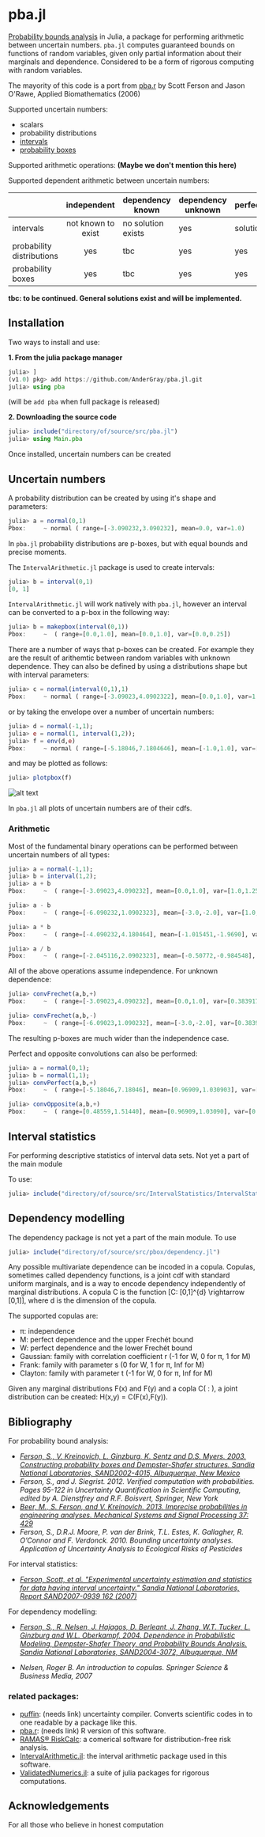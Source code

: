 # pba.jl
[Probability bounds analysis](https://en.wikipedia.org/wiki/Probability_bounds_analysis) in Julia, a package for performing arithmetic between uncertain numbers. `pba.jl` computes guaranteed bounds on functions of random variables, given only partial information about their marginals and dependence. Considered to be a form of rigorous computing with random variables.

The mayority of this code is a port from [pba.r](https://github.com/AnderGray/pba.jl) by Scott Ferson and Jason O'Rawe, Applied Biomathematics (2006)

Supported uncertain numbers: 

  * scalars
  * probability distributions
  * [intervals](https://en.wikipedia.org/wiki/Interval_arithmetic)
  * [probability boxes](https://en.wikipedia.org/wiki/Probability_box)

Supported arithmetic operations: **(Maybe we don't mention this here)**


Supported dependent arithmetic between uncertain numbers:

|                           |     independent    | dependency known   | dependency unknown | perfect/opposite     | partial information  |
|---------------------------|:------------------:|--------------------|--------------------|----------------------|----------------------|
| intervals                 | not known to exist | no solution exists |         yes        |  solutions exist |  solutions exist |
| probability distributions |         yes        |         tbc        |         yes        |          yes         |          solutions exist         |
| probability boxes         |         yes        |         tbc        |         yes        |          yes         |          solutions exist         |

**tbc: to be continued. General solutions exist and will be implemented.**


Installation
---
Two ways to install and use:

**1. From the julia package manager**
```julia
julia> ]
(v1.0) pkg> add https://github.com/AnderGray/pba.jl.git
julia> using pba
```
(will be `add pba` when full package is released)

**2. Downloading the source code**
```julia
julia> include("directory/of/source/src/pba.jl")
julia> using Main.pba
```

Once installed, uncertain numbers can be created

Uncertain numbers
---

A probability distribution can be created by using it's shape and parameters:

```julia
julia> a = normal(0,1)
Pbox: 	  ~ normal ( range=[-3.090232,3.090232], mean=0.0, var=1.0)
```
In `pba.jl` probability distributions are p-boxes, but with equal bounds and precise moments.

The `IntervalArithmetic.jl` package is used to create intervals:

```julia
julia> b = interval(0,1)
[0, 1]
```

`IntervalArithmetic.jl` will work natively with `pba.jl`, however an interval can be converted to a p-box in the following way:

```julia
julia> b = makepbox(interval(0,1))
Pbox: 	  ~  ( range=[0.0,1.0], mean=[0.0,1.0], var=[0.0,0.25])
```

There are a number of ways that p-boxes can be created. For example they are the result of arithemtic between random variables with unknown dependence. They can also be defined by using a distributions shape but with interval parameters:

```julia
julia> c = normal(interval(0,1),1)
Pbox: 	  ~ normal ( range=[-3.09023,4.0902322], mean=[0.0,1.0], var=1.0)
```
or by taking the envelope over a number of uncertain numbers:
```julia
julia> d = normal(-1,1); 
julia> e = normal(1, interval(1,2));
julia> f = env(d,e)
Pbox: 	  ~ normal ( range=[-5.18046,7.1804646], mean=[-1.0,1.0], var=[1.0,4.0])
```
and may be plotted as follows:

```julia
julia> plotpbox(f)
```
![alt text](https://github.com/AnderGray/pba.jl/blob/master/doc/plots/pboxExample1.png "a probability box")

In `pba.jl` all plots of uncertain numbers are of their cdfs.

### Arithmetic

Most of the fundamental binary operations can be performed between uncertain numbers of all types:

```julia
julia> a = normal(-1,1); 
julia> b = interval(1,2);
julia> a + b
Pbox: 	  ~  ( range=[-3.09023,4.090232], mean=[0.0,1.0], var=[1.0,1.25])

julia> a - b
Pbox: 	  ~  ( range=[-6.090232,1.0902323], mean=[-3.0,-2.0], var=[1.0,1.25])

julia> a * b
Pbox: 	  ~  ( range=[-4.090232,4.180464], mean=[-1.015451,-1.9690], var=[0.99763,3.99053])

julia> a / b
Pbox: 	  ~  ( range=[-2.045116,2.0902323], mean=[-0.50772,-0.984548], var=[0.249408,0.99763])
```

All of the above operations assume independence. For unknown dependence:
```julia
julia> convFrechet(a,b,+)
Pbox: 	  ~  ( range=[-3.09023,4.090232], mean=[0.0,1.0], var=[0.383917,2.1086384])

julia> convFrechet(a,b,-)
Pbox: 	  ~  ( range=[-6.09023,1.090232], mean=[-3.0,-2.0], var=[0.383917,2.108638])
```

The resulting p-boxes are much wider than the independence case.

Perfect and opposite convolutions can also be performed:
```julia
julia> a = normal(0,1);
julia> b = normal(1,1);
julia> convPerfect(a,b,+)
Pbox: 	  ~  ( range=[-5.18046,7.18046], mean=[0.96909,1.030903], var=[3.80050,4.18248])

julia> convOpposite(a,b,+)
Pbox: 	  ~  ( range=[0.48559,1.51440], mean=[0.96909,1.03090], var=[0.0,0.00840])
```






Interval statistics 
---

For performing descriptive statistics of interval data sets. Not yet a part of the main module

To use:
```julia
julia> include("directory/of/source/src/IntervalStatistics/IntervalStatistics.jl")
```


Dependency modelling
----
The dependency package is not yet a part of the main module. To use
```julia
julia> include("directory/of/source/src/pbox/dependency.jl")
```

Any possible multivariate dependence can be incoded in a copula. Copulas, sometimes called dependency functions, is a joint cdf with standard uniform marginals, and is a way to encode dependency independently of marginal distributions. A copula C is the function \[C: [0,1]^{d} \rightarrow [0,1]\], where d is the dimension of the copula.

The supported copulas are:

  * π: independence
  * M: perfect dependence and the upper Frechét bound
  * W: perfect dependence and the lower Frechét bound
  * Gaussian: family with correlation coefficient r (-1 for W, 0 for π, 1 for M)
  * Frank: family with parameter s (0 for W, 1 for π, Inf for M)
  * Clayton: family with parameter t (-1 for W, 0 for π, Inf for M)



Given any marginal distributions F(x) and F(y) and a copla C( : ), a joint distribution can be created: H(x,y) = C(F(x),F(y)).





Bibliography
---

For probability bound analysis:
* [*Ferson, S., V. Kreinovich, L. Ginzburg, K. Sentz and D.S. Myers. 2003. Constructing probability boxes and Dempster-Shafer structures. Sandia National Laboratories, SAND2002-4015, Albuquerque, New Mexico*](https://www.osti.gov/servlets/purl/1427258)
* *Ferson, S., and J. Siegrist. 2012. Verified computation with probabilities. Pages 95-122 in Uncertainty Quantification in Scientific Computing, edited by A. Dienstfrey and R.F. Boisvert, Springer, New York*
* [*Beer, M., S. Ferson, and V. Kreinovich. 2013. Imprecise probabilities in engineering analyses. Mechanical Systems and Signal Processing 37: 429*](https://digitalcommons.utep.edu/cgi/viewcontent.cgi?article=1733&=&context=cs_techrep&=&sei-redir=1&referer=https%253A%252F%252Fscholar.google.com%252Fscholar%253Fhl%253Den%2526as_sdt%253D0%25252C5%2526q%253DBeer%25252C%252BM.%25252C%252BS.%252BFerson%25252C%252Band%252BV.%252BKreinovich.%252B2013.%252BImprecise%252Bprobabilities%252Bin%252Bengineering%252Banalyses.%252BMechanical%252BSystems%252Band%252BSignal%252BProcessing%252B37%25253A%252B429%2526btnG%253D#search=%22Beer%2C%20M.%2C%20S.%20Ferson%2C%20V.%20Kreinovich.%202013.%20Imprecise%20probabilities%20engineering%20analyses.%20Mechanical%20Systems%20Signal%20Processing%2037%3A%20429%22)
* *Ferson, S., D.R.J. Moore, P. van der Brink, T.L. Estes, K. Gallagher, R. O’Connor and F. Verdonck. 2010. Bounding uncertainty analyses. Application of Uncertainty Analysis to Ecological Risks of Pesticides*

For interval statistics:
* [*Ferson, Scott, et al. "Experimental uncertainty estimation and statistics for data having interval uncertainty." Sandia National Laboratories, Report SAND2007-0939 162 (2007)*](https://www.researchgate.net/file.PostFileLoader.html?id=52b1b418d3df3e110f8b45b1&assetKey=AS%3A272184528834564%401441905256417)

For dependency modelling:
* [*Ferson, S., R. Nelsen, J. Hajagos, D. Berleant, J. Zhang, W.T. Tucker, L. Ginzburg and W.L. Oberkampf. 2004. Dependence in Probabilistic Modeling, Dempster-Shafer Theory, and Probability Bounds Analysis. Sandia National Laboratories, SAND2004-3072, Albuquerque, NM*](https://www.osti.gov/servlets/purl/1427286)

* *Nelsen, Roger B. An introduction to copulas. Springer Science & Business Media, 2007*


### related packages:
* [puffin](https://github.com/AnderGray/pba.jl): (needs link) uncertainty compiler. Converts scientific codes in to one readable by a package like this.
* [pba.r](https://github.com/AnderGray/pba.jl): (needs link) R version of this software.
* [RAMAS® RiskCalc](https://www.ramas.com/riskcalc): a comerical software for distribution-free risk analysis.
* [IntervalArithmetic.jl](https://github.com/JuliaIntervals/IntervalArithmetic.jl): the interval arithmetic package used in this software.
* [ValidatedNumerics.jl](https://github.com/JuliaIntervals/ValidatedNumerics.jl): a suite of julia packages for rigorous computations.

Acknowledgements
---

For all those who believe in honest computation 


